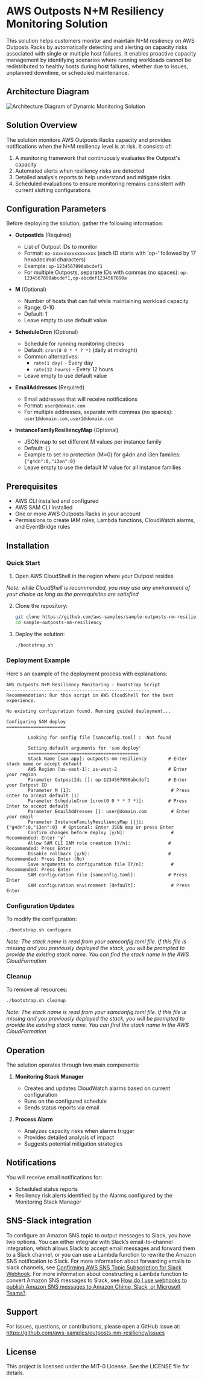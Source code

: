 # AWS Outposts N+M Resiliency Monitoring Solution

This solution helps customers monitor and maintain N+M resiliency on AWS Outposts Racks by automatically detecting and alerting on capacity risks associated with single or multiple host failures. It enables proactive capacity management by identifying scenarios where running workloads cannot be redistributed to healthy hosts during host failures, whether due to issues, unplanned downtime, or scheduled maintenance.

## Architecture Diagram

![Architecture Diagram of Dynamic Monitoring Solution](static/Dynamic_Capacity_Monitoring.jpg "Dynamic Monitoring of N+M Availability")

## Solution Overview

The solution monitors AWS Outposts Racks capacity and provides notifications when the N+M resiliency level is at risk. It consists of:

1. A monitoring framework that continuously evaluates the Outpost's capacity
2. Automated alerts when resiliency risks are detected
3. Detailed analysis reports to help understand and mitigate risks
4. Scheduled evaluations to ensure monitoring remains consistent with current slotting configurations

## Configuration Parameters

Before deploying the solution, gather the following information:

- **OutpostIds** (Required)
  - List of Outpost IDs to monitor
  - Format: `op-xxxxxxxxxxxxxxxx` (each ID starts with 'op-' followed by 17 hexadecimal characters)
  - Example: `op-1234567890abcdef1`
  - For multiple Outposts, separate IDs with commas (no spaces): `op-1234567890abcdef1,op-abcdef1234567890a`

- **M** (Optional)
  - Number of hosts that can fail while maintaining workload capacity
  - Range: 0-10
  - Default: 1
  - Leave empty to use default value

- **ScheduleCron** (Optional)
  - Schedule for running monitoring checks
  - Default: `cron(0 0 * * ? *)` (daily at midnight)
  - Common alternatives:
    - `rate(1 day)` - Every day
    - `rate(12 hours)` - Every 12 hours
  - Leave empty to use default value

- **EmailAddresses** (Required)
  - Email addresses that will receive notifications
  - Format: `user@domain.com`
  - For multiple addresses, separate with commas (no spaces): `user1@domain.com,user2@domain.com`

- **InstanceFamilyResiliencyMap** (Optional)
  - JSON map to set different M values per instance family
  - Default: `{}`
  - Example to set no protection (M=0) for g4dn and i3en families: `{"g4dn":0,"i3en":0}`
  - Leave empty to use the default M value for all instance families

## Prerequisites

- AWS CLI installed and configured
- AWS SAM CLI installed
- One or more AWS Outposts Racks in your account
- Permissions to create IAM roles, Lambda functions, CloudWatch alarms, and EventBridge rules

## Installation

### Quick Start

1. Open AWS CloudShell in the region where your Outpost resides

  *Note: while CloudShell is recommended, you may use any environment of your choice as long as the prerequisites are satisfied*

2. Clone the repository:
   ```bash
   git clone https://github.com/aws-samples/sample-outposts-nm-resiliency
   cd sample-outposts-nm-resiliency
   ```

3. Deploy the solution:
   ```bash
   ./bootstrap.sh
   ```

### Deployment Example

Here's an example of the deployment process with explanations:

```
AWS Outposts N+M Resiliency Monitoring - Bootstrap Script
-----------------------------------------------------
Recommendation: Run this script in AWS CloudShell for the best experience.

No existing configuration found. Running guided deployment...

Configuring SAM deploy
======================

        Looking for config file [samconfig.toml] :  Not found

        Setting default arguments for 'sam deploy'
        =========================================
        Stack Name [sam-app]: outposts-nm-resiliency        # Enter stack name or accept default
        AWS Region [us-east-1]: us-west-2                   # Enter your region
        Parameter OutpostIds []: op-1234567890abcdef1       # Enter your Outpost ID
        Parameter M [1]:                                     # Press Enter to accept default (1)
        Parameter ScheduleCron [cron(0 0 * * ? *)]:         # Press Enter to accept default
        Parameter EmailAddresses []: user@domain.com         # Enter your email
        Parameter InstanceFamilyResiliencyMap [{}]: {"g4dn":0,"i3en":0}  # Optional: Enter JSON map or press Enter
        Confirm changes before deploy [y/N]:                 # Recommended: Enter 'y'
        Allow SAM CLI IAM role creation [Y/n]:              # Recommended: Press Enter
        Disable rollback [y/N]:                             # Recommended: Press Enter (No)
        Save arguments to configuration file [Y/n]:          # Recommended: Press Enter
        SAM configuration file [samconfig.toml]:            # Press Enter
        SAM configuration environment [default]:             # Press Enter
```

### Configuration Updates

To modify the configuration:
```bash
./bootstrap.sh configure
```

  *Note: The stack name is read from your samconfig.toml file. If this file is missing and you previously deployed the stack, you will be prompted to provide the existing stack name. You can find the stack name in the AWS CloudFormation*

### Cleanup

To remove all resources:
```bash
./bootstrap.sh cleanup
```

  *Note: The stack name is read from your samconfig.toml file. If this file is missing and you previously deployed the stack, you will be prompted to provide the existing stack name. You can find the stack name in the AWS CloudFormation*

## Operation

The solution operates through two main components:

1. **Monitoring Stack Manager**
   - Creates and updates CloudWatch alarms based on current configuration
   - Runs on the configured schedule
   - Sends status reports via email

2. **Process Alarm**
   - Analyzes capacity risks when alarms trigger
   - Provides detailed analysis of impact
   - Suggests potential mitigation strategies

## Notifications

You will receive email notifications for:
- Scheduled status reports
- Resiliency risk alerts identified by the Alarms configured by the Monitoring Stack Manager

## SNS-Slack integration

To configure an Amazon SNS topic to output messages to Slack, you have two options. You can either integrate with Slack’s email-to-channel integration, which allows Slack to accept email messages and forward them to a Slack channel, or you can use a Lambda function to rewrite the Amazon SNS notification to Slack. For more information about forwarding emails to slack channels, see [Confirming AWS SNS Topic Subscription for Slack Webhook](https://stackoverflow.com/questions/49341187/confirming-aws-sns-topic-subscription-for-slack-webhook). For more information about constructing a Lambda function to convert Amazon SNS messages to Slack, see [How do I use webhooks to publish Amazon SNS messages to Amazon Chime, Slack, or Microsoft Teams?](https://repost.aws/knowledge-center/sns-lambda-webhooks-chime-slack-teams).

## Support

For issues, questions, or contributions, please open a GitHub issue at:
https://github.com/aws-samples/outposts-nm-resiliency/issues

## License

This project is licensed under the MIT-0 License. See the LICENSE file for details.
